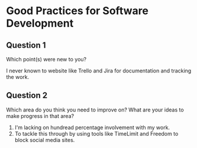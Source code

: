 # Good Practices for Software Development

## Question 1 
Which point(s) were new to you?

I never known to website like Trello and Jira for documentation and tracking the work.

## Question 2 
Which area do you think you need to improve on? What are your ideas to make progress in that area?

1. I'm lacking on hundread percentage involvement with my work.
2. To tackle this through by using tools like TimeLimit and Freedom to block social media sites.
